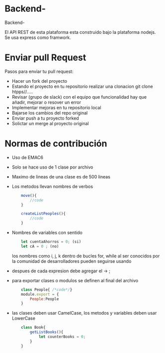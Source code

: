 # Backend-
Backend-

El API REST de esta plataforma esta construido bajo la plataforma nodejs.
Se usa express como framwork.

# Enviar pull Request
Pasos para enviar tu pull request:

- Hacer un fork del proyecto
- Estando el proyecto en tu repositorio realizar una clonacion git clone htpps//..... 
- Revisar (grupo de slack) con el equipo que funcionalidad hay que añadir, mejorar o resover un error
- Implementar mejoras en tu repositorio local
- Bajarse los cambios del repo original
- Enviar push a tu proyecto forked 
- Solictar un merge al proyecto original

# Normas de contribución
- Uso de EMAC6
- Solo se hace uso de 1 clase por archivo
- Maximo de lineas de una clase es de 500 lineas
- Los metodos llevan nombres de verbos
    ```js 
        move(){
            //code
        }

        createListPeoples(){
            //code
        }
    ```
- Nombres de variables con sentido
    ```js
        let cuentaAhorros = 0; (si)
        let cA = 0 ; (no)
    ```
    los nombres como i, j, k dentro de bucles for, while
    al ser conocidos por la comunidad de desarrolladores pueden seguirse usando

- despues de cada expresion debe agregar el -> ;
- para exportar clases o modulos se definen al final del archivo

    ```js
        class People{ /*code*/}
        module.export = {
            People:People
        }
    ```
- las clases deben usar CamelCase, los metodos y variables deben usar LowerCase
    ```js
        class Book{
            getListBooks(){
                let counterBooks = 0;
            }
        }

    ```







